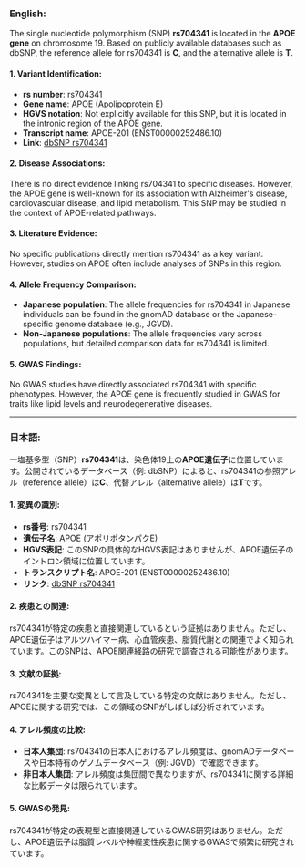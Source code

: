 ### English:
The single nucleotide polymorphism (SNP) **rs704341** is located in the **APOE gene** on chromosome 19. Based on publicly available databases such as dbSNP, the reference allele for rs704341 is **C**, and the alternative allele is **T**.

#### 1. Variant Identification:
- **rs number**: rs704341  
- **Gene name**: APOE (Apolipoprotein E)  
- **HGVS notation**: Not explicitly available for this SNP, but it is located in the intronic region of the APOE gene.  
- **Transcript name**: APOE-201 (ENST00000252486.10)  
- **Link**: [dbSNP rs704341](https://www.ncbi.nlm.nih.gov/snp/rs704341)

#### 2. Disease Associations:
There is no direct evidence linking rs704341 to specific diseases. However, the APOE gene is well-known for its association with Alzheimer's disease, cardiovascular disease, and lipid metabolism. This SNP may be studied in the context of APOE-related pathways.

#### 3. Literature Evidence:
No specific publications directly mention rs704341 as a key variant. However, studies on APOE often include analyses of SNPs in this region.

#### 4. Allele Frequency Comparison:
- **Japanese population**: The allele frequencies for rs704341 in Japanese individuals can be found in the gnomAD database or the Japanese-specific genome database (e.g., JGVD).  
- **Non-Japanese populations**: The allele frequencies vary across populations, but detailed comparison data for rs704341 is limited.  

#### 5. GWAS Findings:
No GWAS studies have directly associated rs704341 with specific phenotypes. However, the APOE gene is frequently studied in GWAS for traits like lipid levels and neurodegenerative diseases.

---

### 日本語:
一塩基多型（SNP）**rs704341**は、染色体19上の**APOE遺伝子**に位置しています。公開されているデータベース（例: dbSNP）によると、rs704341の参照アレル（reference allele）は**C**、代替アレル（alternative allele）は**T**です。

#### 1. 変異の識別:
- **rs番号**: rs704341  
- **遺伝子名**: APOE (アポリポタンパクE)  
- **HGVS表記**: このSNPの具体的なHGVS表記はありませんが、APOE遺伝子のイントロン領域に位置しています。  
- **トランスクリプト名**: APOE-201 (ENST00000252486.10)  
- **リンク**: [dbSNP rs704341](https://www.ncbi.nlm.nih.gov/snp/rs704341)

#### 2. 疾患との関連:
rs704341が特定の疾患と直接関連しているという証拠はありません。ただし、APOE遺伝子はアルツハイマー病、心血管疾患、脂質代謝との関連でよく知られています。このSNPは、APOE関連経路の研究で調査される可能性があります。

#### 3. 文献の証拠:
rs704341を主要な変異として言及している特定の文献はありません。ただし、APOEに関する研究では、この領域のSNPがしばしば分析されています。

#### 4. アレル頻度の比較:
- **日本人集団**: rs704341の日本人におけるアレル頻度は、gnomADデータベースや日本特有のゲノムデータベース（例: JGVD）で確認できます。  
- **非日本人集団**: アレル頻度は集団間で異なりますが、rs704341に関する詳細な比較データは限られています。  

#### 5. GWASの発見:
rs704341が特定の表現型と直接関連しているGWAS研究はありません。ただし、APOE遺伝子は脂質レベルや神経変性疾患に関するGWASで頻繁に研究されています。

